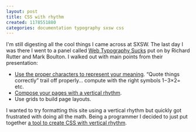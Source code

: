 ```yaml
---
layout: post
title: CSS with rhythm
created: 1178551880
categories: documentation typography sxsw css
---
```

I'm still digesting all the cool things I came across at SXSW. The last day I
was there I went to a panel called [Web Typography Sucks](http://webtypography.net/sxsw2007/)
put on by Richard Rutter and Mark Boulton. I walked out with main points from
their presentation:

- [Use the proper characters to represent your meaning](http://alistapart.com/articles/emen). &#8220;Quote things correctly&#8221; trail off properly&#8230; compute with the right symbols 1&#8722;3&times;2= etc.
- [Compose your pages with a vertical rhythm](http://24ways.org/2006/compose-to-a-vertical-rhythm).
- Use grids to build page layouts.

I wanted to try formatting this site using a vertical rhythm but quickly got
frustrated with doing all the math. Being a programmer I decided to just put
together [a tool to create CSS with vertical rhythm](/tools/vertical-rhythm).



